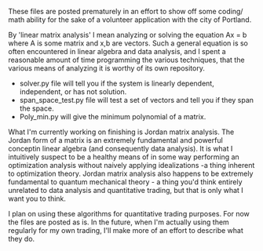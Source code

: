 These files are posted prematurely in an effort to show off some coding/ math ability for the sake of a volunteer application with the city of Portland.

By 'linear matrix analysis' I mean analyzing or solving the equation Ax = b where A is some matrix and x,b are vectors. Such a general equation is so often encountered in linear algebra and data analysis, and I spent a reasonable amount of time programming the various techniques, that the various means of analyzing it is worthy of its own repository. 

- solver.py file will tell you if the system is linearly dependent, independent, or has not solution.
- span_space_test.py file will test a set of vectors and tell you if they span the space. 
- Poly_min.py will give the minimum polynomial of a matrix.

What I'm currently working on finishing is Jordan matrix analysis. The Jordan form of a matrix is an extremely fundamental and powerful conceptin linear algebra (and consequently data analysis). It is what I intuitively suspect to be a healthy means of in some way performing an optimization analysis without naively applying idealizations -a thing inherent to optimization theory. Jordan matrix analysis also happens to be extremely fundamental to quantum mechanical theory - a thing you'd think entirely unrelated to data analysis and quantitative trading, but that is only what I want you to think.

I plan on using these algorithms for quantitative trading purposes. For now the files are posted as is. In the future, when I'm actually using them regularly for my own trading, I'll make more of an effort to describe what they do.
